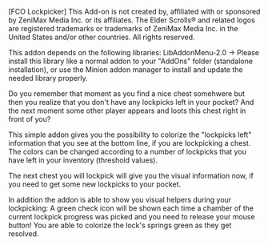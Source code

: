 [FCO Lockpicker]
This Add-on is not created by, affiliated with or sponsored by ZeniMax Media Inc. or its affiliates. The Elder Scrolls® and related logos are registered trademarks or trademarks of ZeniMax Media Inc. in the United States and/or other countries. All rights reserved.

This addon depends on the following libraries:
LibAddonMenu-2.0
-> Please install this library like a normal addon to your "AddOns" folder (standalone installation), or use the Minion addon manager to install and update the needed library properly.

Do you remember that moment as you find a nice chest somehwere but then you realize that you don't have any lockpicks left in your pocket?
And the next moment some other player appears and loots this chest right in front of you?

This simple addon gives you the possibility to colorize the "lockpicks left" information that you see at the bottom line, if you are lockpicking a chest.
The colors can be changed according to a number of lockpicks that you have left in your inventory (threshold values).

The next chest you will lockpick will give you the visual information now, if you need to get some new lockpicks to your pocket.

In addition the addon is able to show you visual helpers during your lockpicking:
A green check icon will be shown each time a chamber of the current lockpick progress was picked and you need to release your mouse button!
You are able to colorize the lock's springs green as they get resolved.
